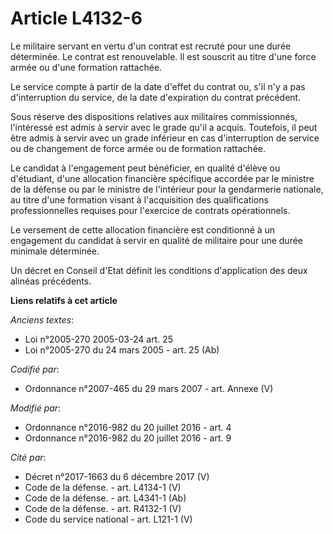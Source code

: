 # Article L4132-6

Le militaire servant en vertu d'un contrat est recruté pour une durée déterminée. Le contrat est renouvelable. Il est
souscrit au titre d'une force armée ou d'une formation rattachée.

Le service compte à partir de la date d'effet du contrat ou, s'il n'y a pas d'interruption du service, de la date
d'expiration du contrat précédent.

Sous réserve des dispositions relatives aux militaires commissionnés, l'intéressé est admis à servir avec le grade qu'il a
acquis. Toutefois, il peut être admis à servir avec un grade inférieur en cas d'interruption de service ou de changement de
force armée ou de formation rattachée.

Le candidat à l'engagement peut bénéficier, en qualité d'élève ou d'étudiant, d'une allocation financière spécifique accordée
par le ministre de la défense ou par le ministre de l'intérieur pour la gendarmerie nationale, au titre d'une formation
visant à l'acquisition des qualifications professionnelles requises pour l'exercice de contrats opérationnels. 

Le versement de cette allocation financière est conditionné à un engagement du candidat à servir en qualité de militaire pour
une durée minimale déterminée. 

Un décret en Conseil d'Etat définit les conditions d'application des deux alinéas précédents.

**Liens relatifs à cet article**

_Anciens textes_:

  - Loi n°2005-270 2005-03-24 art. 25
  - Loi n°2005-270 du 24 mars 2005 - art. 25 (Ab)

_Codifié par_:

  - Ordonnance n°2007-465 du 29 mars 2007 - art. Annexe (V)

_Modifié par_:

  - Ordonnance n°2016-982 du 20 juillet 2016 - art. 4
  - Ordonnance n°2016-982 du 20 juillet 2016 - art. 9

_Cité par_:

  - Décret n°2017-1663 du 6 décembre 2017 (V)
  - Code de la défense. - art. L4134-1 (V)
  - Code de la défense. - art. L4341-1 (Ab)
  - Code de la défense. - art. R4132-1 (V)
  - Code du service national - art. L121-1 (V)
